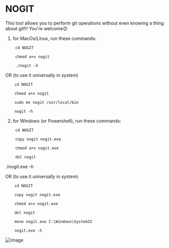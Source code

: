 # NOGIT
This tool allows you to perform git operations without even knowing a thing about git!!! You're welcome😊

1. for MacOs/Linux, run these commands:

        cd NOGIT
        
        chmod a+x nogit
        
        ./nogit -h

OR (to use it universally in system)

        cd NOGIT
        
        chmod a+x nogit
        
        sudo mv nogit /usr/local/bin
        
        nogit -h


2. for Windows (or Powershell), run these commands:

        cd NOGIT
        
        copy nogit nogit.exe
        
        chmod a+x nogit.exe
        
        del nogit

./nogit.exe -h

OR (to use it universally in system)

        cd NOGIT
        
        copy nogit nogit.exe
        
        chmod a+x nogit.exe
        
        del nogit
        
        move nogit.exe C:\Windows\System32

        nogit.exe -h


![image](https://github.com/nathfavour/NOGIT/assets/116535483/cdcc50d1-f859-42d9-911f-499ae39248ef)
